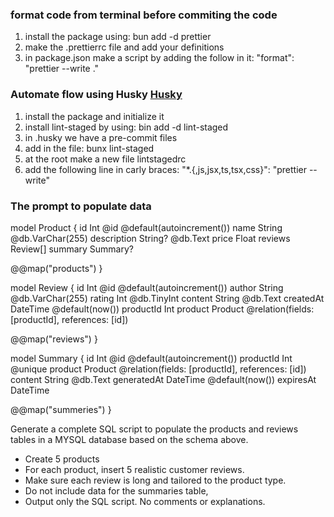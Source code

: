 ### format code from terminal before commiting the code

1. install the package using: bun add -d prettier
2. make the .prettierrc file and add your definitions
3. in package.json make a script by adding the follow in it: "format": "prettier --write ."

### Automate flow using Husky [Husky](https://typicode.github.io/husky/get-started.html)

1. install the package and initialize it
2. install lint-staged by using: bin add -d lint-staged
3. in .husky we have a pre-commit files
4. add in the file: bunx lint-staged
5. at the root make a new file lintstagedrc
6. add the following line in carly braces: "\*.{,js,jsx,ts,tsx,css}": "prettier --write"

### The prompt to populate data

model Product {
id Int @id @default(autoincrement())
name String @db.VarChar(255)
description String? @db.Text
price Float
reviews Review[]
summary Summary?

@@map("products")
}

model Review {
id Int @id @default(autoincrement())
author String @db.VarChar(255)
rating Int @db.TinyInt
content String @db.Text
createdAt DateTime @default(now())
productId Int
product Product @relation(fields: [productId], references: [id])

@@map("reviews")
}

model Summary {
id Int @id @default(autoincrement())
productId Int @unique
product Product @relation(fields: [productId], references: [id])
content String @db.Text
generatedAt DateTime @default(now())
expiresAt DateTime

@@map("summeries")
}

Generate a complete SQL script to populate the products and reviews tables in a MYSQL database based on the schema above.

- Create 5 products
- For each product, insert 5 realistic customer reviews.
- Make sure each review is long and tailored to the product type.
- Do not include data for the summaries table,
- Output only the SQL script. No comments or explanations.
